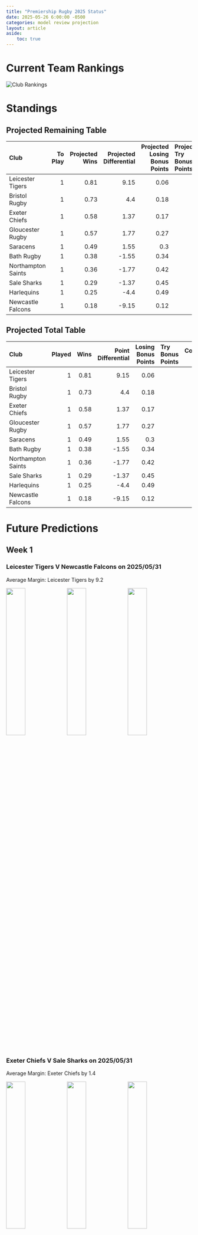 ```yaml
---  
title: "Premiership Rugby 2025 Status"  
date: 2025-05-26 6:00:00 -0500  
categories: model review projection  
layout: article  
aside:  
    toc: true  
---
```

# Current Team Rankings


![Club Rankings](plots/rankings_Premiership_Rugby_2025.png)
# Standings

## Projected Remaining Table


| Club               |   To Play |   Projected Wins |   Projected Differential |   Projected Losing Bonus Points | Projected Try Bonus Points   |   Projected Competition Points |
|:-------------------|----------:|-----------------:|-------------------------:|--------------------------------:|:-----------------------------|-------------------------------:|
| Leicester Tigers   |         1 |             0.81 |                     9.15 |                            0.06 |                              |                           3.32 |
| Bristol Rugby      |         1 |             0.73 |                     4.4  |                            0.18 |                              |                           3.14 |
| Exeter Chiefs      |         1 |             0.58 |                     1.37 |                            0.17 |                              |                           2.75 |
| Gloucester Rugby   |         1 |             0.57 |                     1.77 |                            0.27 |                              |                           2.69 |
| Saracens           |         1 |             0.49 |                     1.55 |                            0.3  |                              |                           2.52 |
| Bath Rugby         |         1 |             0.38 |                    -1.55 |                            0.34 |                              |                           2.12 |
| Northampton Saints |         1 |             0.36 |                    -1.77 |                            0.42 |                              |                           2    |
| Sale Sharks        |         1 |             0.29 |                    -1.37 |                            0.45 |                              |                           1.87 |
| Harlequins         |         1 |             0.25 |                    -4.4  |                            0.49 |                              |                           1.53 |
| Newcastle Falcons  |         1 |             0.18 |                    -9.15 |                            0.12 |                              |                           0.86 |



## Projected Total Table


| Club               |   Played |   Wins |   Point Differential |   Losing Bonus Points | Try Bonus Points   |   Competition Points |
|:-------------------|---------:|-------:|---------------------:|----------------------:|:-------------------|---------------------:|
| Leicester Tigers   |        1 |   0.81 |                 9.15 |                  0.06 |                    |                 3.32 |
| Bristol Rugby      |        1 |   0.73 |                 4.4  |                  0.18 |                    |                 3.14 |
| Exeter Chiefs      |        1 |   0.58 |                 1.37 |                  0.17 |                    |                 2.75 |
| Gloucester Rugby   |        1 |   0.57 |                 1.77 |                  0.27 |                    |                 2.69 |
| Saracens           |        1 |   0.49 |                 1.55 |                  0.3  |                    |                 2.52 |
| Bath Rugby         |        1 |   0.38 |                -1.55 |                  0.34 |                    |                 2.12 |
| Northampton Saints |        1 |   0.36 |                -1.77 |                  0.42 |                    |                 2    |
| Sale Sharks        |        1 |   0.29 |                -1.37 |                  0.45 |                    |                 1.87 |
| Harlequins         |        1 |   0.25 |                -4.4  |                  0.49 |                    |                 1.53 |
| Newcastle Falcons  |        1 |   0.18 |                -9.15 |                  0.12 |                    |                 0.86 |



# Future Predictions

## Week 1

### Leicester Tigers V Newcastle Falcons on 2025/05/31


Average Margin: Leicester Tigers by 9.2

<p float="left">
<img src="plots\2025-05-31-LeicesterTigers_V_NewcastleFalcons_performances.png" width="32%" />
<img src="plots\2025-05-31-LeicesterTigers_V_NewcastleFalcons_resultbar.png" width="32%" />
<img src="plots\2025-05-31-LeicesterTigers_V_NewcastleFalcons_spreads.png" width="32%" />
</p>

### Exeter Chiefs V Sale Sharks on 2025/05/31


Average Margin: Exeter Chiefs by 1.4

<p float="left">
<img src="plots\2025-05-31-ExeterChiefs_V_SaleSharks_performances.png" width="32%" />
<img src="plots\2025-05-31-ExeterChiefs_V_SaleSharks_resultbar.png" width="32%" />
<img src="plots\2025-05-31-ExeterChiefs_V_SaleSharks_spreads.png" width="32%" />
</p>

### Bristol Rugby V Harlequins on 2025/05/31


Average Margin: Bristol Rugby by 4.4

<p float="left">
<img src="plots\2025-05-31-BristolRugby_V_Harlequins_performances.png" width="32%" />
<img src="plots\2025-05-31-BristolRugby_V_Harlequins_resultbar.png" width="32%" />
<img src="plots\2025-05-31-BristolRugby_V_Harlequins_spreads.png" width="32%" />
</p>

### Saracens V Bath Rugby on 2025/05/31


Average Margin: Saracens by 1.6

<p float="left">
<img src="plots\2025-05-31-Saracens_V_BathRugby_performances.png" width="32%" />
<img src="plots\2025-05-31-Saracens_V_BathRugby_resultbar.png" width="32%" />
<img src="plots\2025-05-31-Saracens_V_BathRugby_spreads.png" width="32%" />
</p>

### Gloucester Rugby V Northampton Saints on 2025/05/31


Average Margin: Gloucester Rugby by 1.8

<p float="left">
<img src="plots\2025-05-31-GloucesterRugby_V_NorthamptonSaints_performances.png" width="32%" />
<img src="plots\2025-05-31-GloucesterRugby_V_NorthamptonSaints_resultbar.png" width="32%" />
<img src="plots\2025-05-31-GloucesterRugby_V_NorthamptonSaints_spreads.png" width="32%" />
</p>
